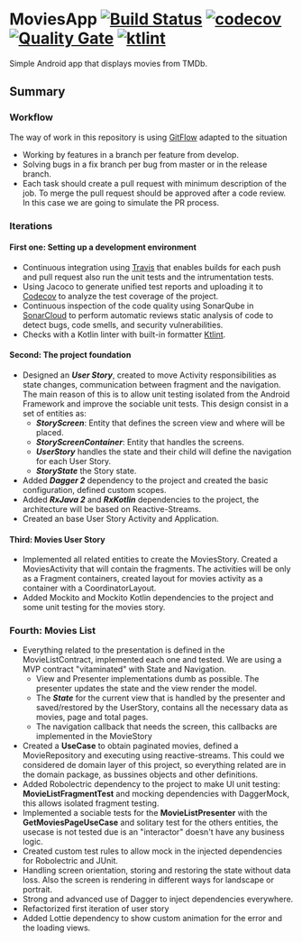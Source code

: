 # MoviesApp [![Build Status](https://travis-ci.org/thebestpol/MoviesApp.svg?branch=master)](https://travis-ci.org/thebestpol/MoviesApp) [![codecov](https://codecov.io/gh/thebestpol/MoviesApp/branch/master/graph/badge.svg)](https://codecov.io/gh/thebestpol/MoviesApp) [![Quality Gate](https://sonarcloud.io/api/project_badges/measure?project=thebestpol_MoviesApp&metric=alert_status)](https://sonarcloud.io/dashboard?id=thebestpol_MoviesApp) [![ktlint](https://img.shields.io/badge/code%20style-%E2%9D%A4-FF4081.svg)](https://ktlint.github.io/)
Simple Android app that displays movies from TMDb.


## Summary
### Workflow
The way of work in this repository is using [GitFlow](https://datasift.github.io/gitflow/IntroducingGitFlow.html) adapted to the situation
* Working by features in a branch per feature from develop.
* Solving bugs in a fix branch per bug from master or in the release branch.
* Each task should create a pull request with minimum description of the job. To merge the pull request should be approved after a code review. In this case we are going to simulate the PR process.

### Iterations
#### First one: Setting up a development environment
* Continuous integration using [Travis](https://travis-ci.org) that enables builds for each push and pull request also run the unit tests and the intrumentation tests.
* Using Jacoco to generate unified test reports and uploading it to [Codecov](https://codecov.io/) to analyze the test coverage of the project.
* Continuous inspection of the code quality using SonarQube in [SonarCloud](https://sonarcloud.io/) to perform automatic reviews static analysis of code to detect bugs, code smells, and security vulnerabilities.
* Checks with a Kotlin linter with built-in formatter [Ktlint](https://ktlint.github.io/).
#### Second: The project foundation
* Designed an ***User Story***, created to move Activity responsibilities as state changes, communication between fragment and the navigation. The main reason of this is to allow unit testing 
isolated from the Android Framework and improve the sociable unit tests. This design consist in a set of entities as:
    * ***StoryScreen***: Entity that defines the screen view and where will be placed.
    * ***StoryScreenContainer***: Entity that handles the screens.
    * ***UserStory*** handles the state and their child will define the navigation for each User Story.
    * ***StoryState*** the Story state.
* Added ***Dagger 2*** dependency to the project and created the basic configuration, defined custom scopes.
* Added ***RxJava 2*** and ***RxKotlin*** dependencies to the project, the architecture will be based on Reactive-Streams.
* Created an base User Story Activity and Application.
#### Third: Movies User Story
* Implemented all related entities to create the MoviesStory. Created a MoviesActivity that will contain the fragments. The activities will be only as a Fragment containers, created layout for movies activity as a container with a CoordinatorLayout.
* Added Mockito and Mockito Kotlin dependencies to the project and some unit testing for the movies story.
### Fourth: Movies List 
* Everything related to the presentation is defined in the MovieListContract, implemented each one and tested. We are using a MVP contract "vitaminated" with State and Navigation.
    * View and Presenter implementations dumb as possible. The presenter updates the state and the view render the model.
    * The ***State*** for the current view that is handled by the presenter and saved/restored by the UserStory, contains all the necessary data as movies, page and total pages.
    * The navigation callback that needs the screen, this callbacks are implemented in the MovieStory
* Created a **UseCase** to obtain paginated movies, defined a MovieRepository and executing using reactive-streams. This could we considered de domain layer of this project, so everything related are in the domain package, as bussines objects and other definitions.
* Added Robolectric dependency to the project to make UI unit testing: **MovieListFragmentTest** and mocking dependencies with DaggerMock, this allows isolated fragment testing.
* Implemented a sociable tests for the **MovieListPresenter** with the **GetMoviesPageUseCase** and solitary test for the others entities, the usecase is not tested due is an "interactor" doesn't have any business logic.
* Created custom test rules to allow mock in the injected dependencies for Robolectric and JUnit.
* Handling screen orientation, storing and restoring the state without data loss. Also the screen is rendering in different ways for landscape or portrait.
* Strong and advanced use of Dagger to inject dependencies everywhere.
* Refactorized first iteration of user story
* Added Lottie dependency to show custom animation for the error and the loading views.
    